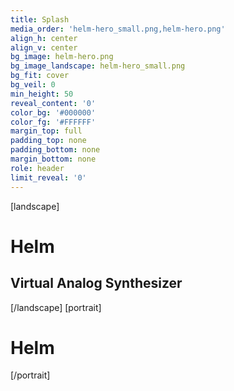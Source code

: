 ```yaml
---
title: Splash
media_order: 'helm-hero_small.png,helm-hero.png'
align_h: center
align_v: center
bg_image: helm-hero.png
bg_image_landscape: helm-hero_small.png
bg_fit: cover
bg_veil: 0
min_height: 50
reveal_content: '0'
color_bg: '#000000'
color_fg: '#FFFFFF'
margin_top: full
padding_top: none
padding_bottom: none
margin_bottom: none
role: header
limit_reveal: '0'
---
```


[landscape]
# Helm
## Virtual Analog Synthesizer
[/landscape]
[portrait]
# Helm
[/portrait]

